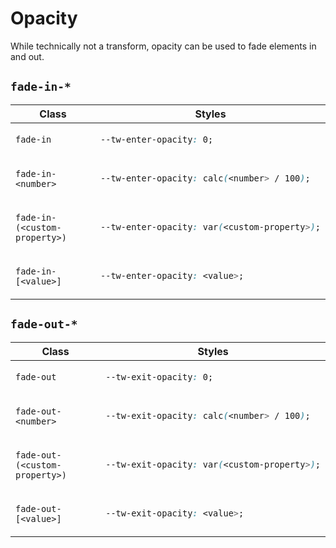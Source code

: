 # Opacity

While technically not a transform, opacity can be used to fade elements in and out.

## `fade-in-*`

<table>
<thead>
<tr>
<th>Class</th>
<th>Styles</th>
</tr>
</thead>
<tbody>
<tr>
<td>

`fade-in`

</td>
<td>

```css
--tw-enter-opacity: 0;
```

</td>
</tr>
<tr>
<td>

`fade-in-<number>`

</td>
<td>

```css
--tw-enter-opacity: calc(<number> / 100);
```

</td>
</tr>
<tr>
<td>

`fade-in-(<custom-property>)`

</td>
<td>

```css
--tw-enter-opacity: var(<custom-property>);
```

</td>
</tr>
</tr>
<tr>
<td>

`fade-in-[<value>]`

</td>
<td>

```css
--tw-enter-opacity: <value>;
```

</td>
</tr>
</tbody>
</table>

## `fade-out-*`

<table>
<thead>
<tr>
<th>Class</th>
<th>Styles</th>
</tr>
</thead>
<tbody>
<tr>
<td>

`fade-out`

</td>
<td>

```css
--tw-exit-opacity: 0;
```

</td>
</tr>
<tr>
<td>

`fade-out-<number>`

</td>
<td>

```css
--tw-exit-opacity: calc(<number> / 100);
```

</td>
</tr>
<tr>
<td>

`fade-out-(<custom-property>)`

</td>
<td>

```css
--tw-exit-opacity: var(<custom-property>);
```

</td>
</tr>
</tr>
<tr>
<td>

`fade-out-[<value>]`

</td>
<td>

```css
--tw-exit-opacity: <value>;
```

</td>
</tr>
</tbody>
</table>
